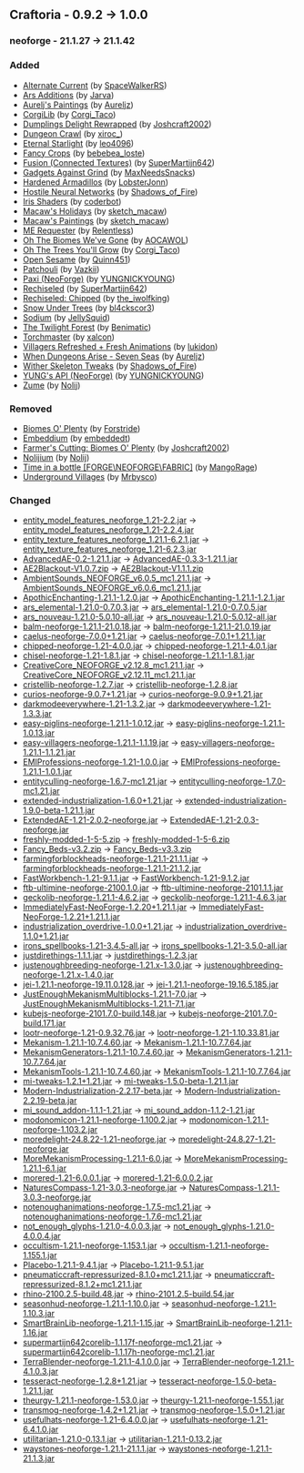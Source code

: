 ## Craftoria - 0.9.2 -> 1.0.0

### neoforge - 21.1.27 -> 21.1.42

### Added

  * [Alternate Current](https://www.curseforge.com/minecraft/mc-mods/alternate-current) (by [SpaceWalkerRS](https://www.curseforge.com/members/SpaceWalkerRS/projects))
  * [Ars Additions](https://www.curseforge.com/minecraft/mc-mods/ars-additions) (by [Jarva](https://www.curseforge.com/members/Jarva/projects))
  * [Aurelj's Paintings](https://www.curseforge.com/minecraft/mc-mods/aureljs-paintings) (by [Aureljz](https://www.curseforge.com/members/Aureljz/projects))
  * [CorgiLib](https://www.curseforge.com/minecraft/mc-mods/corgilib) (by [Corgi_Taco](https://www.curseforge.com/members/Corgi_Taco/projects))
  * [Dumplings Delight Rewrapped](https://www.curseforge.com/minecraft/mc-mods/dumplings-delight-rewrapped) (by [Joshcraft2002](https://www.curseforge.com/members/Joshcraft2002/projects))
  * [Dungeon Crawl](https://www.curseforge.com/minecraft/mc-mods/dungeon-crawl) (by [xiroc_](https://www.curseforge.com/members/xiroc_/projects))
  * [Eternal Starlight](https://www.curseforge.com/minecraft/mc-mods/eternal-starlight) (by [leo4096](https://www.curseforge.com/members/leo4096/projects))
  * [Fancy Crops](https://www.curseforge.com/minecraft/texture-packs/fancy-crops) (by [bebebea_loste](https://www.curseforge.com/members/bebebea_loste/projects))
  * [Fusion (Connected Textures)](https://www.curseforge.com/minecraft/mc-mods/fusion-connected-textures) (by [SuperMartijn642](https://www.curseforge.com/members/SuperMartijn642/projects))
  * [Gadgets Against Grind](https://www.curseforge.com/minecraft/mc-mods/gag) (by [MaxNeedsSnacks](https://www.curseforge.com/members/MaxNeedsSnacks/projects))
  * [Hardened Armadillos](https://www.curseforge.com/minecraft/mc-mods/hardened-armadillos) (by [LobsterJonn](https://www.curseforge.com/members/LobsterJonn/projects))
  * [Hostile Neural Networks](https://www.curseforge.com/minecraft/mc-mods/hostile-neural-networks) (by [Shadows_of_Fire](https://www.curseforge.com/members/Shadows_of_Fire/projects))
  * [Iris Shaders](https://www.curseforge.com/minecraft/mc-mods/irisshaders) (by [coderbot](https://www.curseforge.com/members/coderbot/projects))
  * [Macaw's Holidays](https://www.curseforge.com/minecraft/mc-mods/macaws-holidays) (by [sketch_macaw](https://www.curseforge.com/members/sketch_macaw/projects))
  * [Macaw's Paintings](https://www.curseforge.com/minecraft/mc-mods/macaws-paintings) (by [sketch_macaw](https://www.curseforge.com/members/sketch_macaw/projects))
  * [ME Requester](https://www.curseforge.com/minecraft/mc-mods/merequester) (by [Relentless](https://www.curseforge.com/members/Relentless/projects))
  * [Oh The Biomes We've Gone](https://www.curseforge.com/minecraft/mc-mods/oh-the-biomes-weve-gone) (by [AOCAWOL](https://www.curseforge.com/members/AOCAWOL/projects))
  * [Oh The Trees You'll Grow](https://www.curseforge.com/minecraft/mc-mods/oh-the-trees-youll-grow) (by [Corgi_Taco](https://www.curseforge.com/members/Corgi_Taco/projects))
  * [Open Sesame](https://www.curseforge.com/minecraft/mc-mods/open-sesame) (by [Quinn451](https://www.curseforge.com/members/Quinn451/projects))
  * [Patchouli](https://www.curseforge.com/minecraft/mc-mods/patchouli) (by [Vazkii](https://www.curseforge.com/members/Vazkii/projects))
  * [Paxi (NeoForge)](https://www.curseforge.com/minecraft/mc-mods/paxi-neoforge) (by [YUNGNICKYOUNG](https://www.curseforge.com/members/YUNGNICKYOUNG/projects))
  * [Rechiseled](https://www.curseforge.com/minecraft/mc-mods/rechiseled) (by [SuperMartijn642](https://www.curseforge.com/members/SuperMartijn642/projects))
  * [Rechiseled: Chipped](https://www.curseforge.com/minecraft/mc-mods/rechiseled-chipped) (by [the_iwolfking](https://www.curseforge.com/members/the_iwolfking/projects))
  * [Snow Under Trees](https://www.curseforge.com/minecraft/mc-mods/snow-under-trees) (by [bl4ckscor3](https://www.curseforge.com/members/bl4ckscor3/projects))
  * [Sodium](https://www.curseforge.com/minecraft/mc-mods/sodium) (by [JellySquid](https://www.curseforge.com/members/JellySquid/projects))
  * [The Twilight Forest](https://www.curseforge.com/minecraft/mc-mods/the-twilight-forest) (by [Benimatic](https://www.curseforge.com/members/Benimatic/projects))
  * [Torchmaster](https://www.curseforge.com/minecraft/mc-mods/torchmaster) (by [xalcon](https://www.curseforge.com/members/xalcon/projects))
  * [Villagers Refreshed + Fresh Animations](https://www.curseforge.com/minecraft/texture-packs/villagers-refreshed-fresh-animations) (by [lukidon](https://www.curseforge.com/members/lukidon/projects))
  * [When Dungeons Arise - Seven Seas](https://www.curseforge.com/minecraft/mc-mods/when-dungeons-arise-seven-seas) (by [Aureljz](https://www.curseforge.com/members/Aureljz/projects))
  * [Wither Skeleton Tweaks](https://www.curseforge.com/minecraft/mc-mods/wither-skeleton-tweaks) (by [Shadows_of_Fire](https://www.curseforge.com/members/Shadows_of_Fire/projects))
  * [YUNG's API (NeoForge)](https://www.curseforge.com/minecraft/mc-mods/yungs-api-neoforge) (by [YUNGNICKYOUNG](https://www.curseforge.com/members/YUNGNICKYOUNG/projects))
  * [Zume](https://www.curseforge.com/minecraft/mc-mods/zume) (by [Nolij](https://www.curseforge.com/members/Nolij/projects))

### Removed

  * [Biomes O' Plenty](https://www.curseforge.com/minecraft/mc-mods/biomes-o-plenty) (by [Forstride](https://www.curseforge.com/members/Forstride/projects))
  * [Embeddium](https://www.curseforge.com/minecraft/mc-mods/embeddium) (by [embeddedt](https://www.curseforge.com/members/embeddedt/projects))
  * [Farmer's Cutting: Biomes O' Plenty](https://www.curseforge.com/minecraft/mc-mods/farmers-cutting-biomes-o-plenty) (by [Joshcraft2002](https://www.curseforge.com/members/Joshcraft2002/projects))
  * [Nolijium](https://www.curseforge.com/minecraft/mc-mods/nolijium) (by [Nolij](https://www.curseforge.com/members/Nolij/projects))
  * [Time in a bottle [FORGE\NEOFORGE\FABRIC]](https://www.curseforge.com/minecraft/mc-mods/time-in-a-bottle-universal) (by [MangoRage](https://www.curseforge.com/members/MangoRage/projects))
  * [Underground Villages](https://www.curseforge.com/minecraft/mc-mods/underground-villages) (by [Mrbysco](https://www.curseforge.com/members/Mrbysco/projects))

### Changed

  * [entity_model_features_neoforge_1.21-2.2.jar](https://www.curseforge.com/minecraft/mc-mods/entity-model-features/files/5646338) -> [entity_model_features_neoforge_1.21-2.2.4.jar](https://www.curseforge.com/minecraft/mc-mods/entity-model-features/files/5696914)
  * [entity_texture_features_neoforge_1.21.1-6.2.1.jar](https://www.curseforge.com/minecraft/mc-mods/entity-texture-features-fabric/files/5662743) -> [entity_texture_features_neoforge_1.21-6.2.3.jar](https://www.curseforge.com/minecraft/mc-mods/entity-texture-features-fabric/files/5697096)
  * [AdvancedAE-0.2-1.21.1.jar](https://www.curseforge.com/minecraft/mc-mods/advancedae/files/5654552) -> [AdvancedAE-0.3.3-1.21.1.jar](https://www.curseforge.com/minecraft/mc-mods/advancedae/files/5684486)
  * [AE2Blackout-V1.0.7.zip](https://www.curseforge.com/minecraft/texture-packs/ae2-blackout/files/5585872) -> [AE2Blackout-V1.1.1.zip](https://www.curseforge.com/minecraft/texture-packs/ae2-blackout/files/5692920)
  * [AmbientSounds_NEOFORGE_v6.0.5_mc1.21.1.jar](https://www.curseforge.com/minecraft/mc-mods/ambientsounds/files/5648083) -> [AmbientSounds_NEOFORGE_v6.0.6_mc1.21.1.jar](https://www.curseforge.com/minecraft/mc-mods/ambientsounds/files/5670541)
  * [ApothicEnchanting-1.21.1-1.2.0.jar](https://www.curseforge.com/minecraft/mc-mods/apothic-enchanting/files/5627443) -> [ApothicEnchanting-1.21.1-1.2.1.jar](https://www.curseforge.com/minecraft/mc-mods/apothic-enchanting/files/5687836)
  * [ars_elemental-1.21.0-0.7.0.3.jar](https://www.curseforge.com/minecraft/mc-mods/ars-elemental/files/5652442) -> [ars_elemental-1.21.0-0.7.0.5.jar](https://www.curseforge.com/minecraft/mc-mods/ars-elemental/files/5678042)
  * [ars_nouveau-1.21.0-5.0.10-all.jar](https://www.curseforge.com/minecraft/mc-mods/ars-nouveau/files/5659855) -> [ars_nouveau-1.21.0-5.0.12-all.jar](https://www.curseforge.com/minecraft/mc-mods/ars-nouveau/files/5673248)
  * [balm-neoforge-1.21.1-21.0.18.jar](https://www.curseforge.com/minecraft/mc-mods/balm/files/5644978) -> [balm-neoforge-1.21.1-21.0.19.jar](https://www.curseforge.com/minecraft/mc-mods/balm/files/5676524)
  * [caelus-neoforge-7.0.0+1.21.jar](https://www.curseforge.com/minecraft/mc-mods/caelus/files/5442975) -> [caelus-neoforge-7.0.1+1.21.1.jar](https://www.curseforge.com/minecraft/mc-mods/caelus/files/5694215)
  * [chipped-neoforge-1.21-4.0.0.jar](https://www.curseforge.com/minecraft/mc-mods/chipped/files/5506938) -> [chipped-neoforge-1.21.1-4.0.1.jar](https://www.curseforge.com/minecraft/mc-mods/chipped/files/5681013)
  * [chisel-neoforge-1.21-1.8.1.jar](https://www.curseforge.com/minecraft/mc-mods/chisel-reborn/files/5493819) -> [chisel-neoforge-1.21.1-1.8.1.jar](https://www.curseforge.com/minecraft/mc-mods/chisel-reborn/files/5666899)
  * [CreativeCore_NEOFORGE_v2.12.8_mc1.21.1.jar](https://www.curseforge.com/minecraft/mc-mods/creativecore/files/5649811) -> [CreativeCore_NEOFORGE_v2.12.11_mc1.21.1.jar](https://www.curseforge.com/minecraft/mc-mods/creativecore/files/5692564)
  * [cristellib-neoforge-1.2.7.jar](https://www.curseforge.com/minecraft/mc-mods/cristel-lib/files/5578112) -> [cristellib-neoforge-1.2.8.jar](https://www.curseforge.com/minecraft/mc-mods/cristel-lib/files/5692888)
  * [curios-neoforge-9.0.7+1.21.jar](https://www.curseforge.com/minecraft/mc-mods/curios-continuation/files/5657610) -> [curios-neoforge-9.0.9+1.21.jar](https://www.curseforge.com/minecraft/mc-mods/curios-continuation/files/5690713)
  * [darkmodeeverywhere-1.21-1.3.2.jar](https://www.curseforge.com/minecraft/mc-mods/dark-mode-everywhere/files/5574828) -> [darkmodeeverywhere-1.21-1.3.3.jar](https://www.curseforge.com/minecraft/mc-mods/dark-mode-everywhere/files/5644242)
  * [easy-piglins-neoforge-1.21.1-1.0.12.jar](https://www.curseforge.com/minecraft/mc-mods/easy-piglins/files/5658555) -> [easy-piglins-neoforge-1.21.1-1.0.13.jar](https://www.curseforge.com/minecraft/mc-mods/easy-piglins/files/5688766)
  * [easy-villagers-neoforge-1.21.1-1.1.19.jar](https://www.curseforge.com/minecraft/mc-mods/easy-villagers/files/5656484) -> [easy-villagers-neoforge-1.21.1-1.1.21.jar](https://www.curseforge.com/minecraft/mc-mods/easy-villagers/files/5682580)
  * [EMIProfessions-neoforge-1.21-1.0.0.jar](https://www.curseforge.com/minecraft/mc-mods/emi-professions-emip/files/5541632) -> [EMIProfessions-neoforge-1.21.1-1.0.1.jar](https://www.curseforge.com/minecraft/mc-mods/emi-professions-emip/files/5698487)
  * [entityculling-neoforge-1.6.7-mc1.21.jar](https://www.curseforge.com/minecraft/mc-mods/entityculling/files/5647116) -> [entityculling-neoforge-1.7.0-mc1.21.jar](https://www.curseforge.com/minecraft/mc-mods/entityculling/files/5672103)
  * [extended-industrialization-1.6.0+1.21.jar](https://www.curseforge.com/minecraft/mc-mods/extended-industrialization/files/5645873) -> [extended-industrialization-1.9.0-beta-1.21.1.jar](https://www.curseforge.com/minecraft/mc-mods/extended-industrialization/files/5699553)
  * [ExtendedAE-1.21-2.0.2-neoforge.jar](https://www.curseforge.com/minecraft/mc-mods/ex-pattern-provider/files/5637364) -> [ExtendedAE-1.21-2.0.3-neoforge.jar](https://www.curseforge.com/minecraft/mc-mods/ex-pattern-provider/files/5680210)
  * [freshly-modded-1-5-5.zip](https://www.curseforge.com/minecraft/texture-packs/freshly-modded/files/5594212) -> [freshly-modded-1-5-6.zip](https://www.curseforge.com/minecraft/texture-packs/freshly-modded/files/5681881)
  * [Fancy_Beds-v3.2.zip](https://www.curseforge.com/minecraft/texture-packs/fancy-beds/files/5508160) -> [Fancy_Beds-v3.3.zip](https://www.curseforge.com/minecraft/texture-packs/fancy-beds/files/5683835)
  * [farmingforblockheads-neoforge-1.21.1-21.1.1.jar](https://www.curseforge.com/minecraft/mc-mods/farming-for-blockheads/files/5623479) -> [farmingforblockheads-neoforge-1.21.1-21.1.2.jar](https://www.curseforge.com/minecraft/mc-mods/farming-for-blockheads/files/5676542)
  * [FastWorkbench-1.21-9.1.1.jar](https://www.curseforge.com/minecraft/mc-mods/fastworkbench/files/5524986) -> [FastWorkbench-1.21-9.1.2.jar](https://www.curseforge.com/minecraft/mc-mods/fastworkbench/files/5670423)
  * [ftb-ultimine-neoforge-2100.1.0.jar](https://www.curseforge.com/minecraft/mc-mods/ftb-ultimine-forge/files/5448787) -> [ftb-ultimine-neoforge-2101.1.1.jar](https://www.curseforge.com/minecraft/mc-mods/ftb-ultimine-forge/files/5671703)
  * [geckolib-neoforge-1.21.1-4.6.2.jar](https://www.curseforge.com/minecraft/mc-mods/geckolib/files/5664570) -> [geckolib-neoforge-1.21.1-4.6.3.jar](https://www.curseforge.com/minecraft/mc-mods/geckolib/files/5679344)
  * [ImmediatelyFast-NeoForge-1.2.20+1.21.1.jar](https://www.curseforge.com/minecraft/mc-mods/immediatelyfast/files/5616502) -> [ImmediatelyFast-NeoForge-1.2.21+1.21.1.jar](https://www.curseforge.com/minecraft/mc-mods/immediatelyfast/files/5672347)
  * [industrialization_overdrive-1.0.0+1.21.jar](https://www.curseforge.com/minecraft/mc-mods/industrialization-overdrive/files/5654418) -> [industrialization_overdrive-1.1.0+1.21.jar](https://www.curseforge.com/minecraft/mc-mods/industrialization-overdrive/files/5671089)
  * [irons_spellbooks-1.21-3.4.5-all.jar](https://www.curseforge.com/minecraft/mc-mods/irons-spells-n-spellbooks/files/5659880) -> [irons_spellbooks-1.21-3.5.0-all.jar](https://www.curseforge.com/minecraft/mc-mods/irons-spells-n-spellbooks/files/5690489)
  * [justdirethings-1.1.1.jar](https://www.curseforge.com/minecraft/mc-mods/just-dire-things/files/5660747) -> [justdirethings-1.2.3.jar](https://www.curseforge.com/minecraft/mc-mods/just-dire-things/files/5693085)
  * [justenoughbreeding-neoforge-1.21.x-1.3.0.jar](https://www.curseforge.com/minecraft/mc-mods/justenoughbreeding/files/5617556) -> [justenoughbreeding-neoforge-1.21.x-1.4.0.jar](https://www.curseforge.com/minecraft/mc-mods/justenoughbreeding/files/5682664)
  * [jei-1.21.1-neoforge-19.11.0.128.jar](https://www.curseforge.com/minecraft/mc-mods/jei/files/5665038) -> [jei-1.21.1-neoforge-19.16.5.185.jar](https://www.curseforge.com/minecraft/mc-mods/jei/files/5700879)
  * [JustEnoughMekanismMultiblocks-1.21.1-7.0.jar](https://www.curseforge.com/minecraft/mc-mods/just-enough-mekanism-multiblocks/files/5652376) -> [JustEnoughMekanismMultiblocks-1.21.1-7.1.jar](https://www.curseforge.com/minecraft/mc-mods/just-enough-mekanism-multiblocks/files/5667753)
  * [kubejs-neoforge-2101.7.0-build.148.jar](https://www.curseforge.com/minecraft/mc-mods/kubejs/files/5653899) -> [kubejs-neoforge-2101.7.0-build.171.jar](https://www.curseforge.com/minecraft/mc-mods/kubejs/files/5701155)
  * [lootr-neoforge-1.21-0.9.32.76.jar](https://www.curseforge.com/minecraft/mc-mods/lootr/files/5583055) -> [lootr-neoforge-1.21-1.10.33.81.jar](https://www.curseforge.com/minecraft/mc-mods/lootr/files/5694003)
  * [Mekanism-1.21.1-10.7.4.60.jar](https://www.curseforge.com/minecraft/mc-mods/mekanism/files/5656332) -> [Mekanism-1.21.1-10.7.7.64.jar](https://www.curseforge.com/minecraft/mc-mods/mekanism/files/5680395)
  * [MekanismGenerators-1.21.1-10.7.4.60.jar](https://www.curseforge.com/minecraft/mc-mods/mekanism-generators/files/5656335) -> [MekanismGenerators-1.21.1-10.7.7.64.jar](https://www.curseforge.com/minecraft/mc-mods/mekanism-generators/files/5680398)
  * [MekanismTools-1.21.1-10.7.4.60.jar](https://www.curseforge.com/minecraft/mc-mods/mekanism-tools/files/5656336) -> [MekanismTools-1.21.1-10.7.7.64.jar](https://www.curseforge.com/minecraft/mc-mods/mekanism-tools/files/5680399)
  * [mi-tweaks-1.2.1+1.21.jar](https://www.curseforge.com/minecraft/mc-mods/mi-tweaks/files/5585830) -> [mi-tweaks-1.5.0-beta-1.21.1.jar](https://www.curseforge.com/minecraft/mc-mods/mi-tweaks/files/5699551)
  * [Modern-Industrialization-2.2.17-beta.jar](https://www.curseforge.com/minecraft/mc-mods/modern-industrialization/files/5619360) -> [Modern-Industrialization-2.2.19-beta.jar](https://www.curseforge.com/minecraft/mc-mods/modern-industrialization/files/5691902)
  * [mi_sound_addon-1.1.1-1.21.jar](https://www.curseforge.com/minecraft/mc-mods/modern-industrialization-sound-addon/files/5575339) -> [mi_sound_addon-1.1.2-1.21.jar](https://www.curseforge.com/minecraft/mc-mods/modern-industrialization-sound-addon/files/5690689)
  * [modonomicon-1.21.1-neoforge-1.100.2.jar](https://www.curseforge.com/minecraft/mc-mods/modonomicon/files/5649522) -> [modonomicon-1.21.1-neoforge-1.103.2.jar](https://www.curseforge.com/minecraft/mc-mods/modonomicon/files/5682952)
  * [moredelight-24.8.22-1.21-neoforge.jar](https://www.curseforge.com/minecraft/mc-mods/more-delight-forge/files/5653645) -> [moredelight-24.8.27-1.21-neoforge.jar](https://www.curseforge.com/minecraft/mc-mods/more-delight-forge/files/5668990)
  * [MoreMekanismProcessing-1.21.1-6.0.jar](https://www.curseforge.com/minecraft/mc-mods/more-mekanism-processing/files/5652598) -> [MoreMekanismProcessing-1.21.1-6.1.jar](https://www.curseforge.com/minecraft/mc-mods/more-mekanism-processing/files/5674395)
  * [morered-1.21-6.0.0.1.jar](https://www.curseforge.com/minecraft/mc-mods/more-red/files/5555763) -> [morered-1.21-6.0.0.2.jar](https://www.curseforge.com/minecraft/mc-mods/more-red/files/5678395)
  * [NaturesCompass-1.21-3.0.3-neoforge.jar](https://www.curseforge.com/minecraft/mc-mods/natures-compass/files/5474686) -> [NaturesCompass-1.21.1-3.0.3-neoforge.jar](https://www.curseforge.com/minecraft/mc-mods/natures-compass/files/5696042)
  * [notenoughanimations-neoforge-1.7.5-mc1.21.jar](https://www.curseforge.com/minecraft/mc-mods/not-enough-animations/files/5647392) -> [notenoughanimations-neoforge-1.7.6-mc1.21.jar](https://www.curseforge.com/minecraft/mc-mods/not-enough-animations/files/5698683)
  * [not_enough_glyphs-1.21.0-4.0.0.3.jar](https://www.curseforge.com/minecraft/mc-mods/not-enough-glyphs/files/5652443) -> [not_enough_glyphs-1.21.0-4.0.0.4.jar](https://www.curseforge.com/minecraft/mc-mods/not-enough-glyphs/files/5678054)
  * [occultism-1.21.1-neoforge-1.153.1.jar](https://www.curseforge.com/minecraft/mc-mods/occultism/files/5652176) -> [occultism-1.21.1-neoforge-1.155.1.jar](https://www.curseforge.com/minecraft/mc-mods/occultism/files/5700587)
  * [Placebo-1.21.1-9.4.1.jar](https://www.curseforge.com/minecraft/mc-mods/placebo/files/5626449) -> [Placebo-1.21.1-9.5.1.jar](https://www.curseforge.com/minecraft/mc-mods/placebo/files/5687831)
  * [pneumaticcraft-repressurized-8.1.0+mc1.21.1.jar](https://www.curseforge.com/minecraft/mc-mods/pneumaticcraft-repressurized/files/5665032) -> [pneumaticcraft-repressurized-8.1.2+mc1.21.1.jar](https://www.curseforge.com/minecraft/mc-mods/pneumaticcraft-repressurized/files/5698172)
  * [rhino-2100.2.5-build.48.jar](https://www.curseforge.com/minecraft/mc-mods/rhino/files/5650008) -> [rhino-2101.2.5-build.54.jar](https://www.curseforge.com/minecraft/mc-mods/rhino/files/5691686)
  * [seasonhud-neoforge-1.21.1-1.10.0.jar](https://www.curseforge.com/minecraft/mc-mods/seasonhud/files/5664349) -> [seasonhud-neoforge-1.21.1-1.10.3.jar](https://www.curseforge.com/minecraft/mc-mods/seasonhud/files/5695911)
  * [SmartBrainLib-neoforge-1.21.1-1.15.jar](https://www.curseforge.com/minecraft/mc-mods/smartbrainlib/files/5654991) -> [SmartBrainLib-neoforge-1.21.1-1.16.jar](https://www.curseforge.com/minecraft/mc-mods/smartbrainlib/files/5681593)
  * [supermartijn642corelib-1.1.17f-neoforge-mc1.21.jar](https://www.curseforge.com/minecraft/mc-mods/supermartijn642s-core-lib/files/5634367) -> [supermartijn642corelib-1.1.17h-neoforge-mc1.21.jar](https://www.curseforge.com/minecraft/mc-mods/supermartijn642s-core-lib/files/5692293)
  * [TerraBlender-neoforge-1.21.1-4.1.0.0.jar](https://www.curseforge.com/minecraft/mc-mods/terrablender-neoforge/files/5660767) -> [TerraBlender-neoforge-1.21.1-4.1.0.3.jar](https://www.curseforge.com/minecraft/mc-mods/terrablender-neoforge/files/5685546)
  * [tesseract-neoforge-1.2.8+1.21.jar](https://www.curseforge.com/minecraft/mc-mods/tesseract-api-neoforge/files/5622024) -> [tesseract-neoforge-1.5.0-beta-1.21.1.jar](https://www.curseforge.com/minecraft/mc-mods/tesseract-api-neoforge/files/5699538)
  * [theurgy-1.21.1-neoforge-1.53.0.jar](https://www.curseforge.com/minecraft/mc-mods/theurgy/files/5649400) -> [theurgy-1.21.1-neoforge-1.55.1.jar](https://www.curseforge.com/minecraft/mc-mods/theurgy/files/5676998)
  * [transmog-neoforge-1.4.2+1.21.jar](https://www.curseforge.com/minecraft/mc-mods/transmog/files/5627663) -> [transmog-neoforge-1.5.0+1.21.jar](https://www.curseforge.com/minecraft/mc-mods/transmog/files/5697285)
  * [usefulhats-neoforge-1.21-6.4.0.0.jar](https://www.curseforge.com/minecraft/mc-mods/useful-hats/files/5543752) -> [usefulhats-neoforge-1.21-6.4.1.0.jar](https://www.curseforge.com/minecraft/mc-mods/useful-hats/files/5679608)
  * [utilitarian-1.21.0-0.13.1.jar](https://www.curseforge.com/minecraft/mc-mods/utilitarian/files/5603259) -> [utilitarian-1.21.1-0.13.2.jar](https://www.curseforge.com/minecraft/mc-mods/utilitarian/files/5672416)
  * [waystones-neoforge-1.21.1-21.1.1.jar](https://www.curseforge.com/minecraft/mc-mods/waystones/files/5623524) -> [waystones-neoforge-1.21.1-21.1.3.jar](https://www.curseforge.com/minecraft/mc-mods/waystones/files/5688716)

